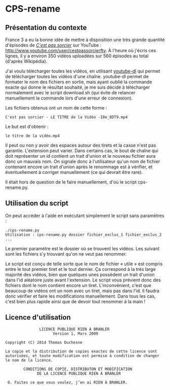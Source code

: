 CPS-rename
==========

Présentation du contexte
------------------------

France 3 a eu la bonne idée de mettre à disposition une très grande quantité d'épisodes de [*C'est pas sorcier*](http://fr.wikipedia.org/wiki/C'est_pas_sorcier) sur YouTube : http://www.youtube.com/user/cestpassorcierftv. À l'heure où j'écris ces lignes, il y a environ 350 vidéos uploadées sur 560 épisodes au total (d'après Wikipédia).

J'ai voulu télécharger toutes les vidéos, en utilisant [youtube-dl](https://github.com/rg3/youtube-dl) qui permet de télécharger toutes les vidéos d'une chaîne. youtube-dl permet de formater le nom des fichiers en sortie, mais ayant oublié la commande exacte qui donne le résultat souhaité, je me suis décidé à télécharger normalement avec le script download.sh (qui évite de relancer manuellement la commande lors d'une erreur de connexion).

Les fichiers obtenus ont un nom de cette forme :

    C'est pas sorcier - LE TITRE de la Vidéo -I8e_8DT9.mp4

Le but est d'obtenir :

    le titre de la vidéo.mp4

Il peut ou non y avoir des espaces autour des tirets et la casse n'est pas garantie. L'extension peut varier. Dans certains cas, le bout de chaîne qui doit représenter un id contient un trait d'union et le nouveau fichier aura donc un mauvais nom. On signale donc à l'utilisateur qu'un nom de fichier contenant encore un trait d'union après le renommage est à vérifier, et éventuellement à corriger manuellement (ce qui devrait être rare).

Il était hors de question de le faire manuellement, d'où le script cps-rename.py.

Utilisation du script
---------------------

On peut accéder à l'aide en exécutant simplement le script sans paramètres :

    ./cps-rename.py
    Utilisation : cps-rename.py dossier fichier_exclus_1 fichier_exclus_2 ...

Le premier paramètre est le dossier où se trouvent les vidéos. Les suivant sont les fichiers s'y trouvant qu'on ne veut pas renommer.

Le script est conçu de telle sorte que le nom de fichier « utile » est compris entre le tout premier tiret et le tout dernier. Ça correspond à la très large majorité des vidéos, bien que quelques unes possèdent un trait d'union dans l'id aléatoire juste avant l'extension. Le script vous prévient donc des fichiers dont le nom contient encore un tiret. L'inconvénient, c'est que beaucoup de vidéos ont un nom avec un tiret, mais pas dans l'id. Il faudra donc vérifier et faire les modifications manuellement. Dans tous les cas, c'est bien plus rapide ainsi que de devoir tout renommer à la main !

Licence d'utilisation
---------------------

                   LICENCE PUBLIQUE RIEN À BRANLER
                         Version 1, Mars 2009
    
    Copyright (C) 2014 Thomas Duchesne
    
    La copie et la distribution de copies exactes de cette licence sont
    autorisées, et toute modification est permise à condition de changer
    le nom de la licence. 
    
            CONDITIONS DE COPIE, DISTRIBUTON ET MODIFICATION
                  DE LA LICENCE PUBLIQUE RIEN À BRANLER
    
     0. Faites ce que vous voulez, j’en ai RIEN À BRANLER.
